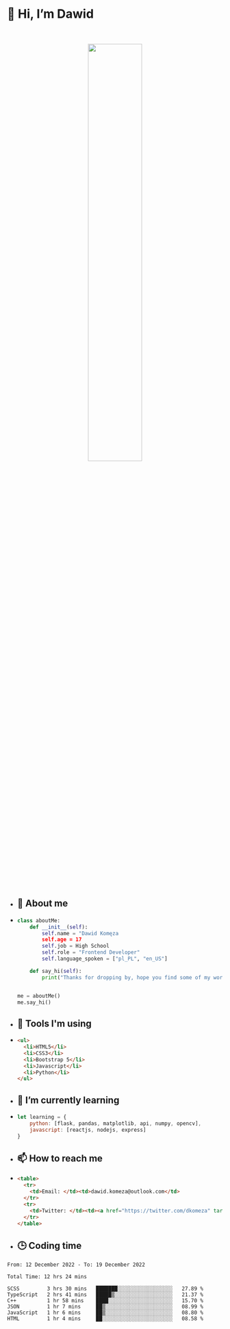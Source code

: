 <h1>👋 Hi, I’m Dawid</h1>
<p align="center">
   <br>
   <br>
   <img src="https://user-images.githubusercontent.com/106035813/169717090-b330e670-ddca-48c9-8b2d-2290dfb78111.png" width="50%">
   <br>
   <br>
</p>



- <h2>💁 About me</h2>
- ```Python
  class aboutMe:
      def __init__(self):
          self.name = "Dawid Komęza
          self.age = 17
          self.job = High School
          self.role = "Frontend Developer"
          self.language_spoken = ["pl_PL", "en_US"]

      def say_hi(self):
          print("Thanks for dropping by, hope you find some of my work interesting.")


  me = aboutMe()
  me.say_hi()
  ```
  
- <h2>🔨 Tools I'm using</h2>
- ```html
  <ul>
    <li>HTML5</li>
    <li>CSS3</li>
    <li>Bootstrap 5</li>
    <li>Javascript</li>
    <li>Python</li>
  </ul>
  
- <h2>🌱 I’m currently learning</h2>
- ```javascript
  let learning = {
      python: [flask, pandas, matplotlib, api, numpy, opencv],
      javascript: [reactjs, nodejs, express]
  }
  ```
  
- <h2>📫 How to reach me</h2>
- ```html
  <table>
    <tr>
      <td>Email: </td><td>dawid.komeza@outlook.com</td>
    </tr>
    <tr>
      <td>Twitter: </td><td><a href="https://twitter.com/dkomeza" target="_blank">@dkomeza</a></td>
    </tr>
  </table>
  
- <h2>🕒 Coding time</h2>
<!--START_SECTION:waka-->

```text
From: 12 December 2022 - To: 19 December 2022

Total Time: 12 hrs 24 mins

SCSS         3 hrs 30 mins   ███████░░░░░░░░░░░░░░░░░░   27.89 %
TypeScript   2 hrs 41 mins   █████▒░░░░░░░░░░░░░░░░░░░   21.37 %
C++          1 hr 58 mins    ████░░░░░░░░░░░░░░░░░░░░░   15.70 %
JSON         1 hr 7 mins     ██▒░░░░░░░░░░░░░░░░░░░░░░   08.99 %
JavaScript   1 hr 6 mins     ██▒░░░░░░░░░░░░░░░░░░░░░░   08.80 %
HTML         1 hr 4 mins     ██░░░░░░░░░░░░░░░░░░░░░░░   08.58 %
```

<!--END_SECTION:waka-->
